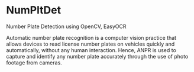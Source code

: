 # NumPltDet
Number Plate Detection using OpenCV, EasyOCR

Automatic number plate recognition is a computer vision practice that allows devices
to read license number plates on vehicles quickly and automatically, without any human interaction. 
Hence, ANPR is used to capture and identify any number plate accurately through the use of photo footage from cameras.
